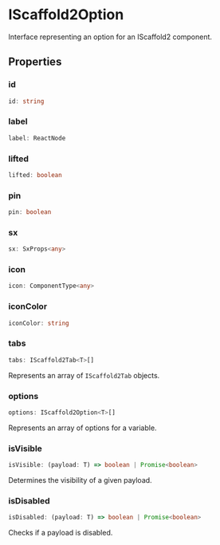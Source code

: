 # IScaffold2Option

Interface representing an option for an IScaffold2 component.

## Properties

### id

```ts
id: string
```

### label

```ts
label: ReactNode
```

### lifted

```ts
lifted: boolean
```

### pin

```ts
pin: boolean
```

### sx

```ts
sx: SxProps<any>
```

### icon

```ts
icon: ComponentType<any>
```

### iconColor

```ts
iconColor: string
```

### tabs

```ts
tabs: IScaffold2Tab<T>[]
```

Represents an array of `IScaffold2Tab` objects.

### options

```ts
options: IScaffold2Option<T>[]
```

Represents an array of options for a variable.

### isVisible

```ts
isVisible: (payload: T) => boolean | Promise<boolean>
```

Determines the visibility of a given payload.

### isDisabled

```ts
isDisabled: (payload: T) => boolean | Promise<boolean>
```

Checks if a payload is disabled.
